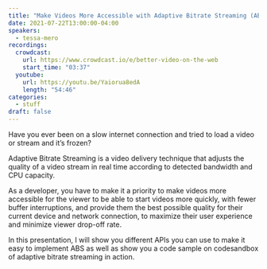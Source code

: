 ```yaml
---
title: "Make Videos More Accessible with Adaptive Bitrate Streaming (ABS)"
date: 2021-07-22T13:00:00-04:00
speakers:
  - tessa-mero
recordings:
  crowdcast:
    url: https://www.crowdcast.io/e/better-video-on-the-web
    start_time: "03:37"
  youtube:
    url: https://youtu.be/Yaiorua8edA
    length: "54:46"
categories:
  - stuff
draft: false
---
```


Have you ever been on a slow internet connection and tried to load a video or stream and it’s frozen?

Adaptive Bitrate Streaming is a video delivery technique that adjusts the quality of a video stream in real time according to detected bandwidth and CPU capacity.

As a developer, you have to make it a priority to make videos more accessible for the viewer to be able to start videos more quickly, with fewer buffer interruptions, and provide them the best possible quality for their current device and network connection, to maximize their user experience and minimize viewer drop-off rate.

In this presentation, I will show you different APIs you can use to make it easy to implement ABS as well as show you a code sample on codesandbox of adaptive bitrate streaming in action.
